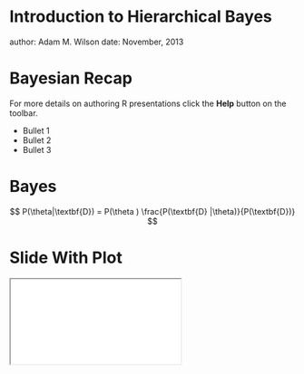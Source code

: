 <style type="text/css">
.rChart{width: 100%; height: auto}
</style>


Introduction to Hierarchical Bayes
========================================================
author: Adam M. Wilson
date: November, 2013

Bayesian Recap
========================================================

For more details on authoring R presentations click the
**Help** button on the toolbar.

- Bullet 1
- Bullet 2
- Bullet 3

Bayes
========================================================

$$ P(\theta|\textbf{D}) = P(\theta ) \frac{P(\textbf{D} |\theta)}{P(\textbf{D})} $$




Slide With Plot
========================================================

<iframe src=HB_Intro-figure/unnamed-chunk-2.html seamless></iframe>

